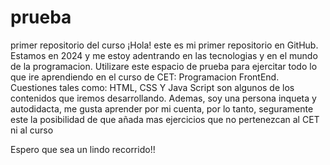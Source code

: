 # prueba
primer repositorio del curso
¡Hola! este es mi primer repositorio en GitHub. Estamos en 2024 y me estoy adentrando en las tecnologias y en el mundo de la programacion.
Utilizare este espacio de prueba para ejercitar todo lo que ire aprendiendo en el curso de CET: Programacion FrontEnd. 
Cuestiones tales como: HTML, CSS Y Java Script son algunos de los contenidos que iremos desarrollando. Ademas, soy una persona inqueta y autodidacta, me gusta aprender por mi cuenta,
por lo tanto, seguramente este la posibilidad de que añada mas ejercicios que no pertenezcan al CET ni al curso 


Espero que sea un lindo recorrido!!
